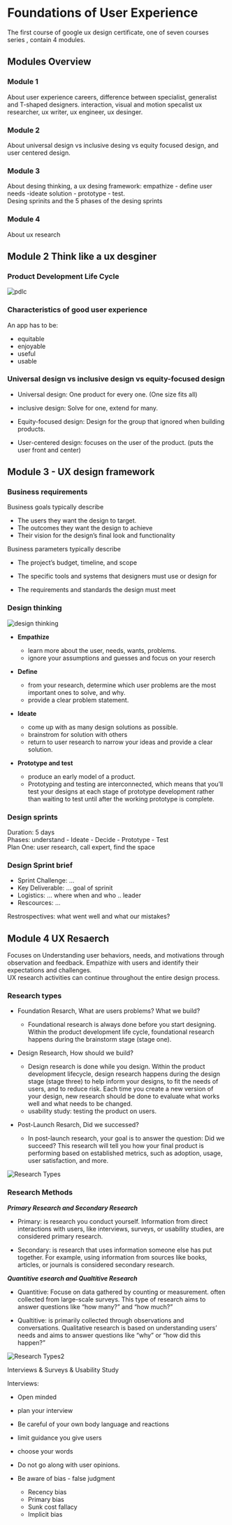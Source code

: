 # Foundations of User Experience

The first course of google ux design certificate, one of seven courses series , contain 4 modules.

## Modules Overview

### Module 1

About user experience careers, difference between specialist, generalist and T-shaped designers. interaction, visual and motion specalist ux researcher, ux writer, ux engineer, ux desinger.

### Module 2

About universal design vs inclusive desing vs equity focused design, and user centered design.

### Module 3

About desing thinking, a ux desing framework: empathize - define user needs -ideate solution - prototype - test.  
Desing sprinits and the 5 phases of the desing sprints

### Module 4

About ux research

## Module 2 Think like a ux desginer  

### Product Development Life Cycle

![pdlc](../images/pdlc.png)

### Characteristics of good user experience

An app has to be:

- equitable
- enjoyable
- useful
- usable

### Universal design vs inclusive design vs equity-focused design

- Universal design: One product for every one. (One size fits all)
- inclusive design: Solve for one, extend for many.
- Equity-focused design: Design for the group that ignored when building products.

- User-centered design: focuses on the user of the product. (puts the user front and center)

## Module 3 - UX design framework

### **Business requirements**

Business goals typically describe

- The users they want the design to target.
- The outcomes they want the design to achieve
- Their vision for the design’s final look and functionality

Business parameters typically describe

- The project’s budget, timeline, and scope

- The specific tools and systems that designers must use or design for

- The requirements and standards the design must meet

### **Design thinking**

![design thinking](../images/dt.png)

- **Empathize**

  - learn more about the user, needs, wants, problems.
  - ignore your assumptions and guesses and focus on your reserch

- **Define**

  - from your research, determine which user problems are the most important ones to solve, and why.
  - provide a clear problem statement.

- **Ideate**

  - come up with as many design solutions as possible.
  - brainstrom for solution with others
  - return to user research to narrow your ideas and provide a clear solution.

- **Prototype and test**
  - produce an early model of a product.
  - Prototyping and testing are interconnected, which means that you’ll test your designs at each stage of prototype development rather than waiting to test until after the working prototype is complete.

### Design sprints

Duration: 5 days  
Phases: understand - Ideate - Decide - Prototype - Test  
Plan One: user research, call expert, find the space  

### **Design Sprint brief**

- Sprint Challenge: ...  
- Key Deliverable: ... goal of sprinit  
- Logistics: ... where when and who .. leader
- Rescources: ...  

Restrospectives: what went well and what our mistakes?  


## Module 4 UX Resaerch

Focuses on Understanding user behaviors, needs, and motivations through observation and feedback.
Empathize with users and identify their expectations and challenges.  
UX research activities can continue throughout the entire design process.  

### Research types

- Foundation Resarch, What are users problems? What we build?
  - Foundational research is always done before you start designing. Within the product development life cycle, foundational research happens during the brainstorm stage (stage one).

- Design Research, How should we build?
  - Design research is done while you design. Within the product development lifecycle, design research happens during the design stage (stage three) to help inform your designs, to fit the needs of users, and to reduce risk. Each time you create a new version of your design, new research should be done to evaluate what works well and what needs to be changed.
  - usability study: testing the product on users.

- Post-Launch Resarch, Did we successed?  
  - In post-launch research, your goal is to answer the question: Did we succeed? This research will tell you how your final product is performing based on established metrics, such as adoption, usage, user satisfaction, and more.

![Research Types](../images/1/research-types.png)

### Research Methods

***Primary Research and Secondary Research***

- Primary:  is research you conduct yourself. Information from direct interactions with users, like interviews, surveys, or usability studies, are considered primary research.  

- Secondary:  is research that uses information someone else has put together. For example, using information from sources like books, articles, or journals is considered secondary research.

***Quantitive esearch and Qualtitive Research***

- Quantitive: Focuse on data gathered by counting or measurement. often collected from large-scale surveys. This type of research aims to answer questions like “how many?” and “how much?”  

- Qualtitive: is primarily collected through observations and conversations. Qualitative research is based on understanding users’ needs and aims to answer questions like “why” or “how did this happen?”  

![Research Types2](../images/1/types.png)

Interviews & Surveys & Usability Study  

Interviews:

- Open minded  
- plan your interview  
- Be careful of your own body language and reactions
- limit guidance you give users
- choose your words
- Do not go along with user opinions.
- Be aware of bias - false judgment

  - Recency bias
  - Primary bias
  - Sunk cost fallacy
  - Implicit bias
